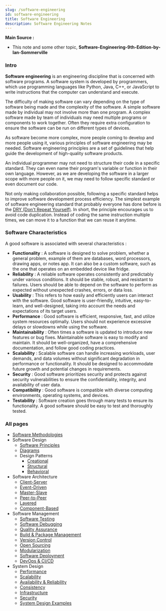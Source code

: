 ```yaml
---
slug: /software-engineering
id: software-engineering
title: Software Engineering
description: Software Engineering Notes
---
```


**Main Source :**

- This note and some other topic, **Software-Engineering-9th-Edition-by-Ian-Sommerville**

### Intro

**Software engineering** is an engineering discipline that is concerned with software programs. A software system is developed by programmers, which use programming languages like Python, Java, C++, or JavaScript to write instructions that the computer can understand and execute. 

The difficulty of making software can vary depending on the type of software being made and the complexity of the software. A simple software made by individual may not involve more than one program. A complex software made by team of individuals may need multiple programs or components to work together. Often they require extra configuration to ensure the software can be run on different types of devices.

As software become more complex, more people coming to develop and more people using it, various principles of software engineering may be needed. Software engineering principles are a set of guidelines that help guide the development of high-quality software products.

An individual programmer may not need to structure their code in a specific standard. They can even name their program's variable or function in their own language. However, as we are developing the software in a larger scope with more people on it, we may need to follow specific standard or even document our code.

Not only making collaboration possible, following a specific standard helps to improve software development process efficiency. The simplest example of software engineering standard that probably everyone has done before is the [DRY (Don't Repeat Yourself)](/software-engineering/software-principles#dry). In short, the principle encourages us to avoid code duplication. Instead of coding the same instruction multiple times, we can move it to a function that we can reuse it anytime.

### Software Characteristics

A good software is associated with several characteristics :

- **Functionality** : A software is designed to solve problem, whether a general problem, example of them are databases, word processors, drawing apps, or notes app. It can also be a custom software, such as the one that operates on an embedded device like fridge.
- **Reliability** : A reliable software operates consistently and predictably under various conditions. It should be stable, robust, and resistant to failures. Users should be able to depend on the software to perform as expected without unexpected crashes, errors, or data loss.
- **Usability** : This refers to how easily and efficiently users can interact with the software. Good software is user-friendly, intuitive, easy-to-learn, and well-designed, taking into account the needs and expectations of its target users.
- **Performance** : Good software is efficient, responsive, fast, and utilize system resources optimally. Users should not experience excessive delays or slowdowns while using the software.
- **Maintainability** : Often times a software is updated to introduce new features or bug fixes. Maintainable software is easy to modify and maintain. It should be well-organized, have a comprehensive documentation, and follow good coding practices.
- **Scalability** : Scalable software can handle increasing workloads, user demands, and data volumes without significant degradation in performance or functionality. It should be designed to accommodate future growth and potential changes in requirements.
- **Security** : Good software prioritizes security and protects against security vulnerabilities to ensure the confidentiality, integrity, and availability of user data.
- **Compatibility** : Good software is compatible with diverse computing environments, operating systems, and devices.
- **Testability** : Software creation goes through many tests to ensure its functionality. A good software should be easy to test and thoroughly tested.

### All pages

- [Software Methodologies](software-engineering/software-methodologies)
- Software Design
  - [Software Principles](software-engineering/software-principles)
  - [Diagrams](software-engineering/diagrams)
  - Design Patterns
    - [Creational](software-engineering/creational)
    - [Structural](software-engineering/structural)
    - [Behavioral](software-engineering/behavioral)
- Software Architecture
  - [Client-Server](software-engineering/client-server)
  - [Event-Driven](software-engineering/event-driven)
  - [Master-Slave](software-engineering/master-slave)
  - [Peer-to-Peer](software-engineering/peer-to-peer)
  - [Layered](software-engineering/layered)
  - [Component-Based](software-engineering/component-based)
- Software Management
  - [Software Testing](software-engineering/software-testing)
  - [Software Debugging](software-engineering/software-debugging)
  - [Quality Assurance](software-engineering/quality-assurance)
  - [Build & Package Management](software-engineering/build-and-package-management)
  - [Version Control](software-engineering/version-control)
  - [Open Sourcing](software-engineering/open-sourcing)
  - [Modularization](software-engineering/modularization)
  - [Software Deployment](software-engineering/software-deployment)
  - [DevOps & CI/CD](software-engineering/devops-and-ci-cd)
- System Design
  - [Performance](software-engineering/performance)
  - [Scalability](software-engineering/scalability)
  - [Availability & Reliability](software-engineering/availability-and-reliability)
  - [Consistency](software-engineering/consistency)
  - [Infrastructure](software-engineering/infrastructure)
  - [Security](software-engineering/security)
  - [System Design Examples](software-engineering/system-design-examples)
